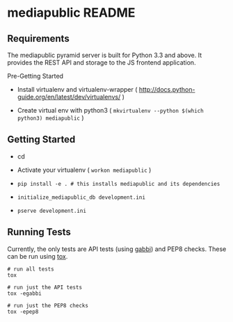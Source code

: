 mediapublic README
==================

Requirements
------------

The mediapublic pyramid server is built for Python 3.3 and above. It provides
the REST API and storage to the JS frontend application.

Pre-Getting Started

- Install virtualenv and virtualenv-wrapper ( http://docs.python-guide.org/en/latest/dev/virtualenvs/ )

- Create virtual env with python3 ( `mkvirtualenv --python $(which python3) mediapublic` )

Getting Started
---------------

- cd <directory containing this file>

- Activate your virtualenv ( `workon mediapublic` )

- `pip install -e . # this installs mediapublic and its dependencies`

- `initialize_mediapublic_db development.ini`

- `pserve development.ini`

Running Tests
-------------

Currently, the only tests are API tests (using [gabbi][gabbi]) and PEP8 checks.
These can be run using [tox][tox].

```
# run all tests
tox

# run just the API tests
tox -egabbi

# run just the PEP8 checks
tox -epep8
```

[gabbi]: http://gabbi.readthedocs.org/
[tox]: http://tox.testrun.org/
